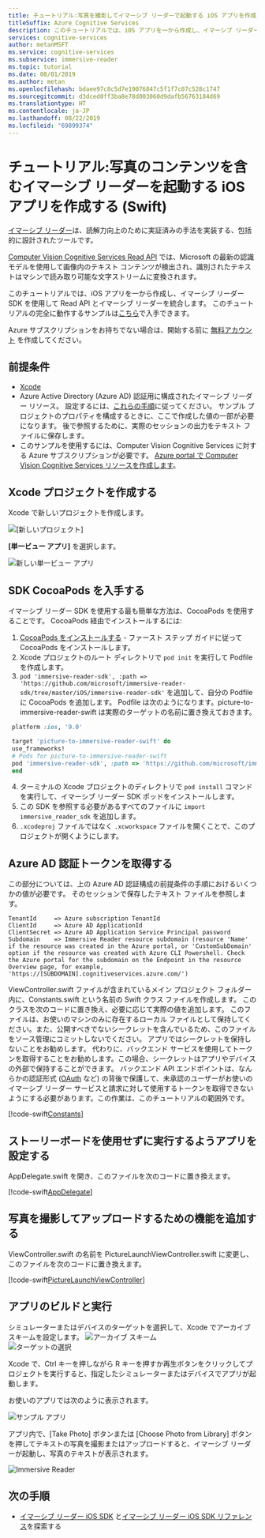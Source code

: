 ```yaml
---
title: チュートリアル:写真を撮影してイマーシブ リーダーで起動する iOS アプリを作成する (Swift)
titleSuffix: Azure Cognitive Services
description: このチュートリアルでは、iOS アプリを一から作成し、イマーシブ リーダー機能に画像を追加します。
services: cognitive-services
author: metanMSFT
ms.service: cognitive-services
ms.subservice: immersive-reader
ms.topic: tutorial
ms.date: 08/01/2019
ms.author: metan
ms.openlocfilehash: bdaee97c8c5d7e19076847c5f1f7c07c528c1747
ms.sourcegitcommit: d3dced0ff3ba8e78d003060d9dafb56763184d69
ms.translationtype: HT
ms.contentlocale: ja-JP
ms.lasthandoff: 08/22/2019
ms.locfileid: "69899374"
---
```

# <a name="tutorial-create-an-ios-app-that-launches-the-immersive-reader-with-content-from-a-photo-swift"></a>チュートリアル:写真のコンテンツを含むイマーシブ リーダーを起動する iOS アプリを作成する (Swift)

[イマーシブ リーダー](https://www.onenote.com/learningtools)は、読解力向上のために実証済みの手法を実装する、包括的に設計されたツールです。

[Computer Vision Cognitive Services Read API](https://docs.microsoft.com/azure/cognitive-services/computer-vision/concept-recognizing-text) では、Microsoft の最新の認識モデルを使用して画像内のテキスト コンテンツが検出され、識別されたテキストはマシンで読み取り可能な文字ストリームに変換されます。

このチュートリアルでは、iOS アプリを一から作成し、イマーシブ リーダー SDK を使用して Read API とイマーシブ リーダーを統合します。 このチュートリアルの完全に動作するサンプルは[こちら](https://github.com/microsoft/immersive-reader-sdk/tree/master/iOS/samples/picture-to-immersive-reader-swift)で入手できます。

Azure サブスクリプションをお持ちでない場合は、開始する前に [無料アカウント](https://azure.microsoft.com/free/?WT.mc_id=A261C142F) を作成してください。

## <a name="prerequisites"></a>前提条件

* [Xcode](https://apps.apple.com/us/app/xcode/id497799835?mt=12)
* Azure Active Directory (Azure AD) 認証用に構成されたイマーシブ リーダー リソース。 設定するには、[これらの手順](./azure-active-directory-authentication.md)に従ってください。 サンプル プロジェクトのプロパティを構成するときに、ここで作成した値の一部が必要になります。 後で参照するために、実際のセッションの出力をテキスト ファイルに保存します。
* このサンプルを使用するには、Computer Vision Cognitive Services に対する Azure サブスクリプションが必要です。 [Azure portal で Computer Vision Cognitive Services リソースを作成します](https://ms.portal.azure.com/#create/Microsoft.CognitiveServicesComputerVision)。

## <a name="create-an-xcode-project"></a>Xcode プロジェクトを作成する

Xcode で新しいプロジェクトを作成します。

![[新しいプロジェクト]](./media/ios/xcode-create-project.png)

**[単一ビュー アプリ]** を選択します。

![新しい単一ビュー アプリ](./media/ios/xcode-single-view-app.png)

## <a name="get-the-sdk-cocoapod"></a>SDK CocoaPods を入手する
イマーシブ リーダー SDK を使用する最も簡単な方法は、CocoaPods を使用することです。 CocoaPods 経由でインストールするには:
1. [CocoaPods をインストールする](http://guides.cocoapods.org/using/getting-started.html) - ファースト ステップ ガイドに従って CocoaPods をインストールします。
2. Xcode プロジェクトのルート ディレクトリで `pod init` を実行して Podfile を作成します。
3.  `pod 'immersive-reader-sdk', :path => 'https://github.com/microsoft/immersive-reader-sdk/tree/master/iOS/immersive-reader-sdk'` を追加して、自分の Podfile に CocoaPods を追加します。 Podfile は次のようになります。picture-to-immersive-reader-swift は実際のターゲットの名前に置き換えておきます。
 ```ruby
  platform :ios, '9.0'

  target 'picture-to-immersive-reader-swift' do
  use_frameworks!
  # Pods for picture-to-immersive-reader-swift
  pod 'immersive-reader-sdk', :path => 'https://github.com/microsoft/immersive-reader-sdk/tree/master/iOS/immersive-reader-sdk'
  end
```
4. ターミナルの Xcode プロジェクトのディレクトリで `pod install` コマンドを実行して、イマーシブ リーダー SDK ポッドをインストールします。
5. この SDK を参照する必要があるすべてのファイルに `import immersive_reader_sdk` を追加します。
6. `.xcodeproj` ファイルではなく `.xcworkspace` ファイルを開くことで、このプロジェクトが開くようにします。

## <a name="acquire-an-azure-ad-authentication-token"></a>Azure AD 認証トークンを取得する

この部分については、上の Azure AD 認証構成の前提条件の手順におけるいくつかの値が必要です。 そのセッションで保存したテキスト ファイルを参照します。

````text
TenantId     => Azure subscription TenantId
ClientId     => Azure AD ApplicationId
ClientSecret => Azure AD Application Service Principal password
Subdomain    => Immersive Reader resource subdomain (resource 'Name' if the resource was created in the Azure portal, or 'CustomSubDomain' option if the resource was created with Azure CLI Powershell. Check the Azure portal for the subdomain on the Endpoint in the resource Overview page, for example, 'https://[SUBDOMAIN].cognitiveservices.azure.com/')
````

ViewController.swift ファイルが含まれているメイン プロジェクト フォルダー内に、Constants.swift という名前の Swift クラス ファイルを作成します。 このクラスを次のコードに置き換え、必要に応じて実際の値を追加します。 このファイルは、お使いのマシンのみに存在するローカル ファイルとして保持してください。また、公開すべきでないシークレットを含んでいるため、このファイルをソース管理にコミットしないでください。 アプリではシークレットを保持しないことをお勧めします。 代わりに、バックエンド サービスを使用してトークンを取得することをお勧めします。この場合、シークレットはアプリやデバイスの外部で保持することができます。 バックエンド API エンドポイントは、なんらかの認証形式 ([OAuth](https://oauth.net/2/) など) の背後で保護して、未承認のユーザーがお使いのイマーシブ リーダー サービスと請求に対して使用するトークンを取得できないようにする必要があります。この作業は、このチュートリアルの範囲外です。

[!code-swift[Constants](~/ImmersiveReaderSdk/iOS/samples/picture-to-immersive-reader-swift/picture-to-immersive-reader-swift/Constants.swift)]

## <a name="set-up-the-app-to-run-without-a-storyboard"></a>ストーリーボードを使用せずに実行するようアプリを設定する

AppDelegate.swift を開き、このファイルを次のコードに置き換えます。

[!code-swift[AppDelegate](~/ImmersiveReaderSdk/iOS/samples/picture-to-immersive-reader-swift/picture-to-immersive-reader-swift/AppDelegate.swift)]

## <a name="add-functionality-for-taking-and-uploading-photos"></a>写真を撮影してアップロードするための機能を追加する

ViewController.swift の名前を PictureLaunchViewController.swift に変更し、このファイルを次のコードに置き換えます。

[!code-swift[PictureLaunchViewController](~/ImmersiveReaderSdk/iOS/samples/picture-to-immersive-reader-swift/picture-to-immersive-reader-swift/PictureLaunchViewController.swift)]

## <a name="build-and-run-the-app"></a>アプリのビルドと実行

シミュレーターまたはデバイスのターゲットを選択して、Xcode でアーカイブ スキームを設定します。
![アーカイブ スキーム](./media/ios/xcode-archive-scheme.png)<br/>
![ターゲットの選択](./media/ios/xcode-select-target.png)

Xcode で、Ctrl キーを押しながら R キーを押すか再生ボタンをクリックしてプロジェクトを実行すると、指定したシミュレーターまたはデバイスでアプリが起動します。

お使いのアプリでは次のように表示されます。

![サンプル アプリ](./media/ios/picture-to-immersive-reader-ipad-app.png)

アプリ内で、[Take Photo] ボタンまたは [Choose Photo from Library] ボタンを押してテキストの写真を撮影またはアップロードすると、イマーシブ リーダーが起動し、写真のテキストが表示されます。

![Immersive Reader](./media/ios/picture-to-immersive-reader-ipad.png)

## <a name="next-steps"></a>次の手順

* [イマーシブ リーダー iOS SDK](https://github.com/microsoft/immersive-reader-sdk/tree/master/iOS) と[イマーシブ リーダー iOS SDK リファレンス](./ios-reference.md)を探索する
